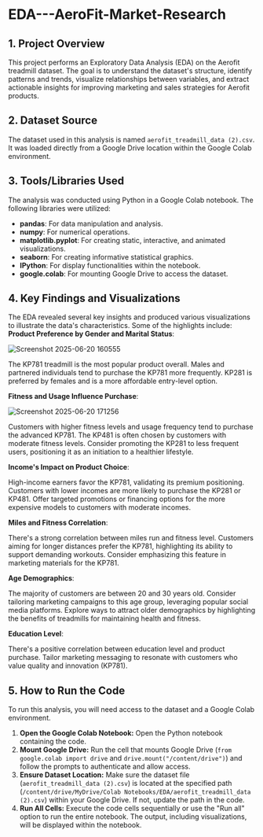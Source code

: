 ﻿# EDA---AeroFit-Market-Research

## 1. Project Overview
This project performs an Exploratory Data Analysis (EDA) on the Aerofit treadmill dataset. The goal is to understand the dataset's structure, identify patterns and trends, visualize relationships between variables, and extract actionable insights for improving marketing and sales strategies for Aerofit products.

## 2. Dataset Source
The dataset used in this analysis is named `aerofit_treadmill_data (2).csv`. It was loaded directly from a Google Drive location within the Google Colab environment.

## 3. Tools/Libraries Used
The analysis was conducted using Python in a Google Colab notebook. The following libraries were utilized:
- **pandas**: For data manipulation and analysis.
- **numpy**: For numerical operations.
- **matplotlib.pyplot**: For creating static, interactive, and animated visualizations.
- **seaborn**: For creating informative statistical graphics.
- **IPython**: For display functionalities within the notebook.
- **google.colab**: For mounting Google Drive to access the dataset.

## 4. Key Findings and Visualizations
The EDA revealed several key insights and produced various visualizations to illustrate the data's characteristics. Some of the highlights include:
**Product Preference by Gender and Marital Status**:

![Screenshot 2025-06-20 160555](https://github.com/user-attachments/assets/e1198183-9242-4bf3-8243-15bbf6135265)







The KP781 treadmill is the most popular product overall. Males and partnered individuals tend to purchase the KP781 more frequently. KP281 is preferred by females and is a more affordable entry-level option.

**Fitness and Usage Influence Purchase**:




![Screenshot 2025-06-20 171256](https://github.com/user-attachments/assets/b3054bca-3a73-4685-b100-5333f1be647b)






Customers with higher fitness levels and usage frequency tend to purchase the advanced KP781. The KP481 is often chosen by customers with moderate fitness levels. Consider promoting the KP281 to less frequent users, positioning it as an initiation to a healthier lifestyle.

**Income's Impact on Product Choice**:

High-income earners favor the KP781, validating its premium positioning. Customers with lower incomes are more likely to purchase the KP281 or KP481. Offer targeted promotions or financing options for the more expensive models to customers with moderate incomes.

**Miles and Fitness Correlation**:

There's a strong correlation between miles run and fitness level. Customers aiming for longer distances prefer the KP781, highlighting its ability to support demanding workouts. Consider emphasizing this feature in marketing materials for the KP781.

**Age Demographics**:

The majority of customers are between 20 and 30 years old. Consider tailoring marketing campaigns to this age group, leveraging popular social media platforms. Explore ways to attract older demographics by highlighting the benefits of treadmills for maintaining health and fitness.

**Education Level**:

There's a positive correlation between education level and product purchase. Tailor marketing messaging to resonate with customers who value quality and innovation (KP781).

## 5. How to Run the Code
To run this analysis, you will need access to the dataset and a Google Colab environment.
1. **Open the Google Colab Notebook:** Open the Python notebook containing the code.
2. **Mount Google Drive:** Run the cell that mounts Google Drive (`from google.colab import drive` and `drive.mount("/content/drive")`) and follow the prompts to authenticate and allow access.
3. **Ensure Dataset Location:** Make sure the dataset file (`aerofit_treadmill_data (2).csv`) is located at the specified path (`/content/drive/MyDrive/Colab Notebooks/EDA/aerofit_treadmill_data (2).csv`) within your Google Drive. If not, update the path in the code.
4. **Run All Cells:** Execute the code cells sequentially or use the "Run all" option to run the entire notebook. The output, including visualizations, will be displayed within the notebook.
